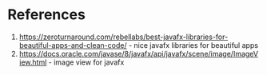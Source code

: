 # References

1. https://zeroturnaround.com/rebellabs/best-javafx-libraries-for-beautiful-apps-and-clean-code/ - nice javafx libraries for beautiful apps
2. https://docs.oracle.com/javase/8/javafx/api/javafx/scene/image/ImageView.html - image view for javafx
